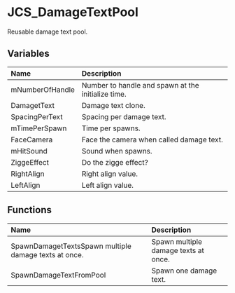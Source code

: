 # JCS_DamageTextPool

Reusable damage text pool.

## Variables

| Name            | Description                                        |
|:----------------|:---------------------------------------------------|
| mNumberOfHandle | Number to handle and spawn at the initialize time. |
| DamagetText     | Damage text clone.                                 |
| SpacingPerText  | Spacing per damage text.                           |
| mTimePerSpawn   | Time per spawns.                                   |
| FaceCamera      | Face the camera when called damage text.           |
| mHitSound       | Sound when spawns.                                 |
| ZiggeEffect     | Do the zigge effect?                               |
| RightAlign      | Right align value.                                 |
| LeftAlign       | Left align value.                                  |

## Functions

| Name                                                  | Description                          |
|:------------------------------------------------------|:-------------------------------------|
| SpawnDamagetTextsSpawn multiple damage texts at once. | Spawn multiple damage texts at once. |
| SpawnDamageTextFromPool                               | Spawn one damage text.               |
